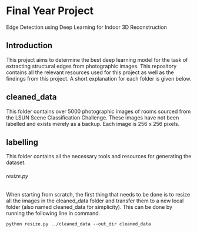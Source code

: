 # Final Year Project
Edge Detection using Deep Learning for Indoor 3D Reconstruction
## Introduction
This project aims to determine the best deep learning model for the task of extracting structural edges from photographic images. This repository contains all the relevant resources used for this project as well as the findings from this project. A short explanation for each folder is given below.
## cleaned_data
This folder contains over 5000 photographic images of rooms sourced from the LSUN Scene Classification Challenge. These images have 
not been labelled and exists merely as a backup. Each image is 256 x 256 pixels.
## labelling
This folder contains all the necessary tools and resources for generating the dataset. 
###### resize.py
When starting from scratch, the first thing that needs to be done is to resize all the images in the cleaned_data folder and transfer them to a new local folder (also named cleaned_data for simplicity). This can be done by running the following line in command. 
```
python resize.py ../cleaned_data --out_dir cleaned_data
```


